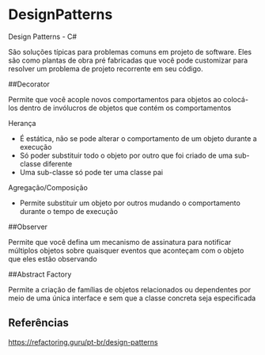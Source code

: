 # DesignPatterns
Design Patterns - C#


São soluções típicas para problemas comuns em projeto de software. Eles são como plantas de obra pré fabricadas que você pode customizar para resolver um problema de projeto recorrente em seu código.


##Decorator

Permite que você acople novos comportamentos para objetos ao colocá-los dentro de invólucros de objetos que contém os comportamentos

Herança
- É estática, não se pode alterar o comportamento de um objeto durante a execução
- Só poder substituir todo o objeto por outro que foi criado de uma sub-classe diferente
- Uma sub-classe só pode ter uma classe pai

Agregação/Composição
- Permite substituir um objeto por outros mudando o comportamento durante o tempo de execução


##Observer

Permite que você defina um mecanismo de assinatura para notificar múltiplos objetos sobre quaisquer eventos que aconteçam com o objeto que eles estão observando


##Abstract Factory

Permite a criação de famílias de objetos relacionados ou dependentes por meio de uma única interface e sem que a classe concreta seja especificada



## Referências

https://refactoring.guru/pt-br/design-patterns